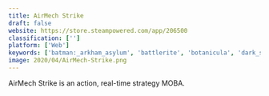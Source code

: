 ```yaml
---
title: AirMech Strike
draft: false 
website: https://store.steampowered.com/app/206500
classification: ['']
platform: ['Web']
keywords: ['batman:_arkham_asylum', 'battlerite', 'botanicula', 'dark_souls_iii', 'gigantic', 'grim_dawn', 'paragon', 'steam', 'strife', 'super_hexagon']
image: 2020/04/AirMech-Strike.png
---
```

AirMech Strike is an action, real-time strategy MOBA.